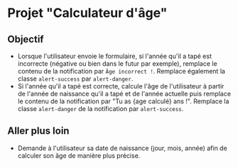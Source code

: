 # Projet "Calculateur d'âge"

## Objectif
- Lorsque l'utilisateur envoie le formulaire, si  l'année qu'il a tapé est incorrecte (négative ou bien dans le futur par exemple), remplace le contenu de la notification par `Âge incorrect !`. Remplace également la classe `alert-success` par `alert-danger`.
- Si l'année qu'il a tapé est correcte, calcule l'âge de l'utilisateur à partir de l'année de naissance qu'il a tapé et de l'année actuelle puis remplace le contenu de la notification par "Tu as {age calculé} ans !". Remplace la classe `alert-danger` de la notification par `alert-success`.

## Aller plus loin
- Demande à l'utilisateur sa date de naissance (jour, mois, année) afin de calculer son âge de manière plus précise.